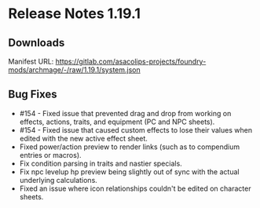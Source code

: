 # Release Notes 1.19.1

## Downloads

Manifest URL: https://gitlab.com/asacolips-projects/foundry-mods/archmage/-/raw/1.19.1/system.json

## Bug Fixes

- #154 - Fixed issue that prevented drag and drop from working on effects, actions, traits, and equipment (PC and NPC sheets).
- #154 - Fixed issue that caused custom effects to lose their values when edited with the new active effect sheet.
- Fixed power/action preview to render links (such as to compendium entries or macros).
- Fix condition parsing in traits and nastier specials.
- Fix npc levelup hp preview being slightly out of sync with the actual underlying calculations.
- Fixed an issue where icon relationships couldn't be edited on character sheets.

